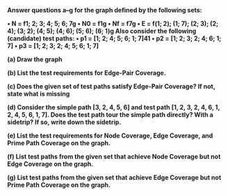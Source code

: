 **Answer questions a–g for the graph defined by the following sets:**

**• N = f1; 2; 3; 4; 5; 6; 7g
• N0 = f1g
• Nf = f7g
• E = f(1; 2); (1; 7); (2; 3); (2; 4); (3; 2); (4; 5); (4; 6); (5; 6); (6; 1)g
Also consider the following (candidate) test paths:
• p1 = [1; 2; 4; 5; 6; 1; 7]41
• p2 = [1; 2; 3; 2; 4; 6; 1; 7]
• p3 = [1; 2; 3; 2; 4; 5; 6; 1; 7]**

**(a) Draw the graph**

**(b) List the test requirements for Edge-Pair Coverage.**

**(c) Does the given set of test paths satisfy Edge-Pair Coverage? If not, state what is
missing**

**(d) Consider the simple path [3, 2, 4, 5, 6] and test path [1, 2, 3, 2, 4, 6, 1, 2, 4, 5, 6,
1, 7]. Does the test path tour the simple path directly? With a sidetrip? If so, write
down the sidetrip.**

**(e) List the test requirements for Node Coverage, Edge Coverage, and Prime Path Coverage
on the graph.**

**(f) List test paths from the given set that achieve Node Coverage but not Edge Coverage
on the graph.**

**(g) List test paths from the given set that achieve Edge Coverage but not Prime Path
Coverage on the graph.**
